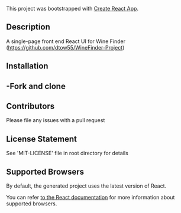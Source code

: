 This project was bootstrapped with [Create React App](https://github.com/facebookincubator/create-react-app).

## Description
A single-page front end React UI for Wine Finder (https://github.com/dtow55/WineFinder-Project)

## Installation
-Fork and clone 
-

## Contributors
Please file any issues with a pull request

## License Statement 
See 'MIT-LICENSE' file in root directory for details

## Supported Browsers

By default, the generated project uses the latest version of React.

You can refer [to the React documentation](https://reactjs.org/docs/react-dom.html#browser-support) for more information about supported browsers.
